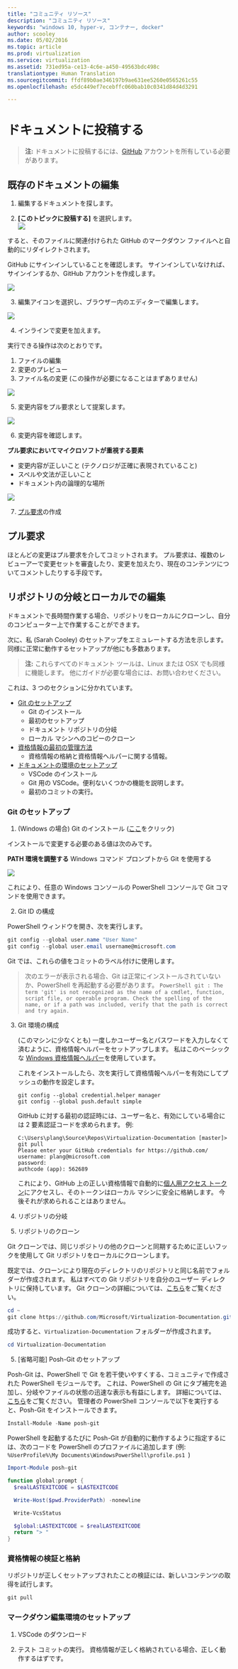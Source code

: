 ```yaml
---
title: "コミュニティ リソース"
description: "コミュニティ リソース"
keywords: "windows 10, hyper-v, コンテナー, docker"
author: scooley
ms.date: 05/02/2016
ms.topic: article
ms.prod: virtualization
ms.service: virtualization
ms.assetid: 731ed95a-ce13-4c6e-a450-49563bdc498c
translationtype: Human Translation
ms.sourcegitcommit: ffdf89b0ae346197b9ae631ee5260e0565261c55
ms.openlocfilehash: e5dc449ef7ecebffc060bab10c0341d84d4d3291

---
```


# ドキュメントに投稿する

> **注:** ドキュメントに投稿するには、[GitHub](https://www.github.com) アカウントを所有している必要があります。

## 既存のドキュメントの編集

1. 編集するドキュメントを探します。  

2. **[このトピックに投稿する]** を選択します。  
  ![](media/editDoc.png)
  
  すると、そのファイルに関連付けられた GitHub のマークダウン ファイルへと自動的にリダイレクトされます。
  
  GitHub にサインインしていることを確認します。  サインインしていなければ、サインインするか、GitHub アカウントを作成します。
  
  ![](media/GitHubView.png)
  
3. 編集アイコンを選択し、ブラウザー内のエディターで編集します。
  
  ![](media/GitHubEdit.png)

4. インラインで変更を加えます。
  
  実行できる操作は次のとおりです。
  1. ファイルの編集
  2. 変更のプレビュー
  3. ファイル名の変更 (この操作が必要になることはまずありません)
  
  ![](media/GitHubEditor.png)
  
5. 変更内容をプル要求として提案します。
  
  ![](media/GitHubProposeChange.png)

6. 変更内容を確認します。
  
  **プル要求においてマイクロソフトが重視する要素**  
  * 変更内容が正しいこと (テクノロジが正確に表現されていること)
  * スペルや文法が正しいこと
  * ドキュメント内の論理的な場所
    
  ![](media/GitHubCreatePR.png)

7. [プル要求](contribute_to_docs.md#pull-requests)の作成  

## プル要求

ほとんどの変更はプル要求を介してコミットされます。  プル要求は、複数のレビューアーで変更セットを審査したり、変更を加えたり、現在のコンテンツについてコメントしたりする手段です。


## リポジトリの分岐とローカルでの編集

ドキュメントで長時間作業する場合、リポジトリをローカルにクローンし、自分のコンピューター上で作業することができます。

次に、私 (Sarah Cooley) のセットアップをエミュレートする方法を示します。  同様に正常に動作するセットアップが他にも多数あります。

> **注:** これらすべてのドキュメント ツールは、Linux または OSX でも同様に機能します。  他にガイドが必要な場合には、お問い合わせください。

これは、3 つのセクションに分かれています。
* [Git のセットアップ](contribute_to_docs.md#set-up-git)
  * Git のインストール
  * 最初のセットアップ
  * ドキュメント リポジトリの分岐
  * ローカル マシンへのコピーのクローン
* [資格情報の最初の管理方法](contribute_to_docs.md#validate-and-stash-credentials)
  * 資格情報の格納と資格情報ヘルパーに関する情報。
* [ドキュメントの環境のセットアップ](contribute_to_docs.md#set-up-markdown-editing-environment)
  * VSCode のインストール
  * Git 用の VSCode。便利ないくつかの機能を説明します。
  * 最初のコミットの実行。

### Git のセットアップ

1. (Windows の場合) Git のインストール ([ここ](https://git-for-windows.github.io/)をクリック)

  インストールで変更する必要のある値は次のみです。

  **PATH 環境を調整する** Windows コマンド プロンプトから Git を使用する

  ![](media/GitFromWinCMD.png)

  これにより、任意の Windows コンソールの PowerShell コンソールで Git コマンドを使用できます。

2. Git ID の構成

  PowerShell ウィンドウを開き、次を実行します。

  ``` PowerShell
  git config --global user.name "User Name"
  git config --global user.email username@microsoft.com
  ```

  Git では、これらの値をコミットのラベル付けに使用します。

  > 次のエラーが表示される場合、Git は正常にインストールされていないか、PowerShell を再起動する必要があります。
    ``` PowerShell
    git : The term 'git' is not recognized as the name of a cmdlet, function, script file, or operable program. Check the spelling of the name, or if a path was included, verify that the path is correct and try again.
    ```

3. Git 環境の構成

   (このマシンに少なくとも) 一度しかユーザー名とパスワードを入力しなくて済むように、資格情報ヘルパーをセットアップします。
   私はこのベーシックな [Windows 資格情報ヘルパー](https://github.com/Microsoft/Git-Credential-Manager-for-Windows#download-and-install)を使用しています。

   これをインストールしたら、次を実行して資格情報ヘルパーを有効にしてプッシュの動作を設定します。
   ```
   git config --global credential.helper manager
   git config --global push.default simple
   ```

   GitHub に対する最初の認証時には、ユーザー名と、有効にしている場合には 2 要素認証コードを求められます。
   例:
   ```
   C:\Users\plang\Source\Repos\Virtualization-Documentation [master]> git pull
   Please enter your GitHub credentials for https://github.com/
   username: plang@microsoft.com
   password:
   authcode (app): 562689
   ```
   これにより、GitHub 上の正しい資格情報で自動的に[個人用アクセス トークン](https://github.com/settings/tokens)にアクセスし、そのトークンはローカル マシンに安全に格納します。 今後それが求められることはありません。

4. リポジトリの分岐

5. リポジトリのクローン

  Git クローンでは、同じリポジトリの他のクローンと同期するために正しいフックを使用して Git リポジトリをローカルにクローンします。

  既定では、クローンにより現在のディレクトリのリポジトリと同じ名前でフォルダーが作成されます。  私はすべての Git リポジトリを自分のユーザー ディレクトリに保持しています。  Git クローンの詳細については、[こちら](http://git-scm.com/docs/git-clone)をご覧ください。

  ``` PowerShell
  cd ~
  git clone https://github.com/Microsoft/Virtualization-Documentation.git
  ```

  成功すると、`Virtualization-Documentation` フォルダーが作成されます。

  ``` PowerShell
  cd Virtualization-Documentation
  ```

5. [省略可能] Posh-Git のセットアップ

  Posh-Git は、PowerShell で Git を若干使いやすくする、コミュニティで作成された PowerShell モジュールです。  これは、PowerShell の Git にタブ補完を追加し、分岐やファイルの状態の迅速な表示も有益にします。  詳細については、[こちら](https://github.com/dahlbyk/posh-git)をご覧ください。  管理者の PowerShell コンソールで以下を実行すると、Posh-Git をインストールできます。

  ``` PowerShell
  Install-Module -Name posh-git
  ```

  PowerShell を起動するたびに Posh-Git が自動的に動作するように指定するには、次のコードを PowerShell のプロファイルに追加します (例: `%UserProfile%\My Documents\WindowsPowerShell\profile.ps1 `)

  ``` PowerShell
  Import-Module posh-git

  function global:prompt {
    $realLASTEXITCODE = $LASTEXITCODE

    Write-Host($pwd.ProviderPath) -nonewline

    Write-VcsStatus

    $global:LASTEXITCODE = $realLASTEXITCODE
    return "> "
  }
  ```

### 資格情報の検証と格納

  リポジトリが正しくセットアップされたことの検証には、新しいコンテンツの取得を試行します。

  ``` PowerShell
  git pull
  ```


### マークダウン編集環境のセットアップ

1. VSCode のダウンロード

6. テスト コミットの実行。  資格情報が正しく格納されている場合、正しく動作するはずです。






<!--HONumber=Oct16_HO4-->


